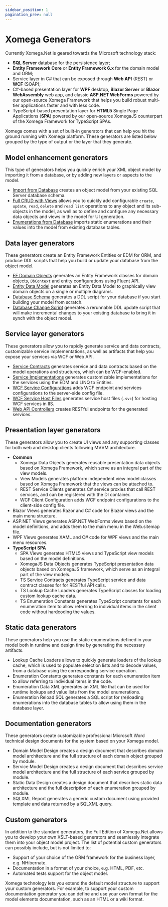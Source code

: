 ```yaml
---
sidebar_position: 1
pagination_prev: null
---
```


# Xomega Generators

Currently Xomega.Net is geared towards the Microsoft technology stack:

- **SQL Server** database for the persistence layer;
- **Entity Framework Core** or **Entity Framework 6.x** for the domain model and ORM;
- Service layer in C# that can be exposed through **Web API** (REST) or **WCF** (SOAP);
- C#-based presentation layer for **WPF** desktop, **Blazor Server** or **Blazor WebAssembly** web app, and classic **ASP.NET WebForms** powered by our open-source Xomega Framework that helps you build robust multi-tier applications faster and with less code.
- TypeScript-based presentation layer for **HTML5** Single Page Applications (**SPA**) powered by our open-source XomegaJS counterpart of the Xomega Framework for TypeScript SPAs.

Xomega comes with a set of built-in generators that can help you hit the ground running with Xomega platform. These generators are listed below grouped by the type of output or the layer that they generate.

## Model enhancement generators

This type of generators helps you quickly enrich your XML object model by importing it from a database, or by adding new layers or aspects to the model.

- [Import from Database](model/import) creates an object model from your existing SQL Server database schema.
- [Full CRUD with Views](model/crud) allows you to quickly add configurable `create`, `update`, `read`, `delete` and `read list` operations to any object and its sub-objects in the model, as well as to define and configure any necessary data objects and views in the model for UI generation.
- [Enumerations from Database](model/enums) imports static enumerations and their values into the model from existing database tables.

## Data layer generators

These generators create an Entity Framework Entities or EDM for ORM, and produce DDL scripts that help you build or update your database from the object model.

- [EF Domain Objects](data/entities) generates an Entity Framework classes for domain objects, `DbContext` and entity configurations using Fluent API.
- [Entity Data Model](data/edm) generates an Entity Data Model to graphically view domain objects on a single or multiple diagrams.
- [Database Schema](data/schema) generates a DDL script for your database if you start building your model from scratch.
- [Database Change Script](data/migration) generates a rerunnable DDL update script that will make incremental changes to your existing database to bring it in synch with the object model.

## Service layer generators

These generators allow you to rapidly generate service and data contracts, customizable service implementations, as well as artifacts that help you expose your services via WCF or Web API.

- [Service Contracts](services/contracts) generates service and data contracts based on the model operations and structures, which can be WCF-enabled.
- [Service Implementations](services/service-impl) generates customizable implementations for the services using the EDM and LINQ to Entities.
- [WCF Service Configurations](services/wcf-config) adds WCF endpoint and services configurations to the server-side config file.
- [WCF Service Host Files](services/wcf-host) generates service host files (`.svc`) for hosting WCF services in IIS.
- [Web API Controllers](services/web-api) creates RESTful endpoints for the generated services.

## Presentation layer generators

These generators allow you to create UI views and any supporting classes for both web and desktop clients following MVVM architecture.

- **Common**
  - Xomega Data Objects generates reusable presentation data objects based on Xomega Framework, which serve as an integral part of the view models.
  - View Models generates platform independent view model classes based on Xomega Framework that the views can be attached to.
  - REST Service Clients generates C# service proxies that call REST services, and can be registered with the DI container.
  - WCF Client Configuration adds WCF endpoint configurations to the client-side config file.
- Blazor Views generates Razor and C# code for Blazor views and the main menu structure.
- ASP.NET Views generates ASP.NET WebForms views based on the model definitions, and adds them to the main menu in the Web.sitemap file.
- WPF Views generates XAML and C# code for WPF views and the main menu resources.
- **TypeScript SPA**
  - SPA Views generates HTML5 views and TypeScript view models based on the model definitions.
  - XomegaJS Data Objects generates TypeScript presentation data objects based on XomegaJS framework, which serve as an integral part of the view models.
  - TS Service Contracts generates TypeScript service and data contract classes for for RESTful API calls.
  - TS Lookup Cache Loaders generates TypeScript classes for loading custom lookup cache data.
  - TS Enumeration Constants generates TypeScript constants for each enumeration item to allow referring to individual items in the client code without hardcoding the values.

## Static data generators

These generators help you use the static enumerations defined in your model both in runtime and design time by generating the necessary artifacts.

- Lookup Cache Loaders allows to quickly generate loaders of the lookup cache, which is used to populate selection lists and to decode values, from a database using the corresponding service operation.
- Enumeration Constants generates constants for each enumeration item to allow referring to individual items in the code.
- Enumeration Data XML generates an XML file that can be used for runtime lookups and value lists from the model enumerations.
- Enumeration Reload SQL generates a SQL script for (re)loading enumerations into the database tables to allow using them in the database layer.

## Documentation generators

These generators create customizable professional Microsoft Word technical design documents for the system based on your Xomega model.

- Domain Model Design creates a design document that describes domain model architecture and the full structure of each domain object grouped by module.
- Service Model Design creates a design document that describes service model architecture and the full structure of each service grouped by module.
- Static Data Design creates a design document that describes static data architecture and the full description of each enumeration grouped by module.
- SQLXML Report generates a generic custom document using provided template and data returned by a SQLXML query.

## Custom generators

In addition to the standard generators, the Full Edition of Xomega.Net allows you to develop your own XSLT-based generators and seamlessly integrate them into your object model project. The list of potential custom generators can possibly include, but is not limited to:

- Support of your choice of the ORM framework for the business layer, e.g. NHibernate.
- Documentation in a format of your choice, e.g. HTML, PDF, etc.
- Automated tests support for the object model.

Xomega technology lets you extend the default model structure to support your custom generators. For example, to support your custom documentation generator you can define and use your own format for the model elements documentation, such as an HTML or a wiki format.

